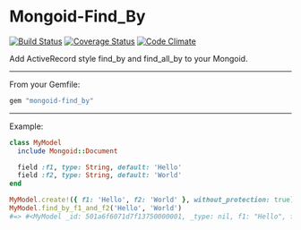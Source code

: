 # Mongoid-Find_By

[![Build Status](https://travis-ci.org/envygeeks/mongoid-find_by.png?branch=master)](https://travis-ci.org/envygeeks/mongoid-find_by) [![Coverage Status](https://coveralls.io/repos/envygeeks/mongoid-find_by/badge.png?branch=master)](https://coveralls.io/r/envygeeks/mongoid-find_by) [![Code Climate](https://codeclimate.com/github/envygeeks/mongoid-find_by.png)](https://codeclimate.com/github/envygeeks/mongoid-find_by)

Add ActiveRecord style find_by and find_all_by to your Mongoid.

---
From your Gemfile:

```ruby
gem "mongoid-find_by"
```

---
Example:

```ruby
class MyModel
  include Mongoid::Document

  field :f1, type: String, default: 'Hello'
  field :f2, type: String, default: 'World'
end

MyModel.create!({ f1: 'Hello', f2: 'World' }, without_protection: true)
MyModel.find_by_f1_and_f2('Hello', 'World')
#=> #<MyModel _id: 501a6f6071d7f13750000001, _type: nil, f1: "Hello", f2: "World">
```

